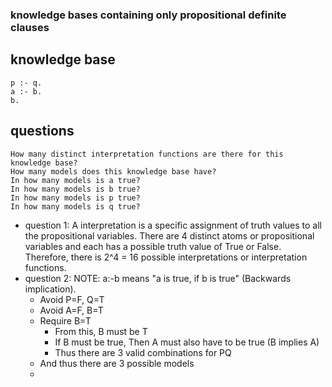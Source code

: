 ### knowledge bases containing only propositional definite clauses

## knowledge base
```
p :- q.
a :- b.
b.
```

## questions
```
How many distinct interpretation functions are there for this knowledge base?
How many models does this knowledge base have?
In how many models is a true?
In how many models is b true?
In how many models is p true?
In how many models is q true?
```

- question 1: A interpretation is a specific assignment of truth values to all the propositional variables. There are 4 distinct atoms or propositional variables and each has a possible truth value of True or False. Therefore, there is 2^4 = 16 possible interpretations or interpretation functions.
- question 2: NOTE: a:-b means "a is true, if b is true" (Backwards implication).
  - Avoid P=F, Q=T
  - Avoid A=F, B=T
  - Require B=T
    - From this, B must be T
    - If B must be true, Then A must also have to be true (B implies A)
    - Thus there are 3 valid combinations for PQ
  - And thus there are 3 possible models
  - 